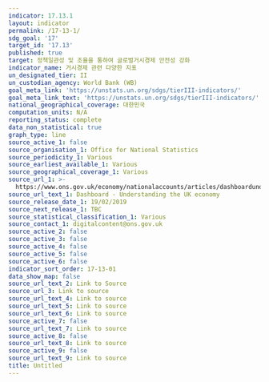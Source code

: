 ```yaml
---
indicator: 17.13.1
layout: indicator
permalink: /17-13-1/
sdg_goal: '17'
target_id: '17.13'
published: true
target: 정책일관성 및 조율을 통하여 글로벌거시경제 안전성 강화
indicator_name: 거시경제 관련 다양한 지표
un_designated_tier: II
un_custodian_agency: World Bank (WB)
goal_meta_link: 'https://unstats.un.org/sdgs/tierIII-indicators/'
goal_meta_link_text: 'https://unstats.un.org/sdgs/tierIII-indicators/'
national_geographical_coverage: 대한민국
computation_units: N/A
reporting_status: complete
data_non_statistical: true
graph_type: line
source_active_1: false
source_organisation_1: Office for National Statistics
source_periodicity_1: Various
source_earliest_available_1: Various
source_geographical_coverage_1: Various
source_url_1: >-
  https://www.ons.gov.uk/economy/nationalaccounts/articles/dashboardunderstandingtheukeconomy/2017-02-22
source_url_text_1: Dashboard - Understanding the UK economy
source_release_date_1: 19/02/2019
source_next_release_1: TBC
source_statistical_classification_1: Various
source_contact_1: digitalcontent@ons.gov.uk
source_active_2: false
source_active_3: false
source_active_4: false
source_active_5: false
source_active_6: false
indicator_sort_order: 17-13-01
data_show_map: false
source_url_text_2: Link to Source
source_url_3: Link to source
source_url_text_4: Link to source
source_url_text_5: Link to source
source_url_text_6: Link to source
source_active_7: false
source_url_text_7: Link to source
source_active_8: false
source_url_text_8: Link to source
source_active_9: false
source_url_text_9: Link to source
title: Untitled
---
```

